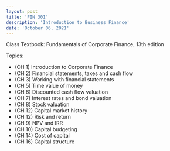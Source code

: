 ```yaml
---
layout: post
title: 'FIN 301'
description: 'Introduction to Business Finance'
date: 'October 06, 2021'
---
```


Class Textbook: Fundamentals of Corporate Finance, 13th edition

Topics:
- (CH 1) Introduction to Corporate Finance 
- (CH 2) Financial statements, taxes and cash flow
- (CH 3) Working with financial statements
- (CH 5) Time value of money
- (CH 6) Discounted cash flow valuation
- (CH 7) Interest rates and bond valuation
- (CH 8) Stock valuation
- (CH 12) Capital market history
- (CH 12) Risk and return
- (CH 9) NPV and IRR
- (CH 10) Capital budgeting
- (CH 14) Cost of capital
- (CH 16) Capital structure
